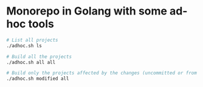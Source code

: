 # Monorepo in Golang with some ad-hoc tools

```bash
# List all projects
./adhoc.sh ls

# Build all the projects
./adhoc.sh all all

# Build only the projects affected by the changes (uncommitted or from the last commit or from the master branch)
./adhoc.sh modified all
```

